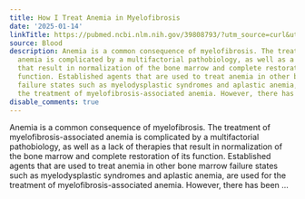 ```yaml
---
title: How I Treat Anemia in Myelofibrosis
date: '2025-01-14'
linkTitle: https://pubmed.ncbi.nlm.nih.gov/39808793/?utm_source=curl&utm_medium=rss&utm_campaign=journals&utm_content=7603509&fc=None&ff=20250115170812&v=2.18.0.post9+e462414
source: Blood
description: Anemia is a common consequence of myelofibrosis. The treatment of myelofibrosis-associated
  anemia is complicated by a multifactorial pathobiology, as well as a lack of therapies
  that result in normalization of the bone marrow and complete restoration of its
  function. Established agents that are used to treat anemia in other bone marrow
  failure states such as myelodysplastic syndromes and aplastic anemia, are used for
  the treatment of myelofibrosis-associated anemia. However, there has been ...
disable_comments: true
---
```

Anemia is a common consequence of myelofibrosis. The treatment of myelofibrosis-associated anemia is complicated by a multifactorial pathobiology, as well as a lack of therapies that result in normalization of the bone marrow and complete restoration of its function. Established agents that are used to treat anemia in other bone marrow failure states such as myelodysplastic syndromes and aplastic anemia, are used for the treatment of myelofibrosis-associated anemia. However, there has been ...